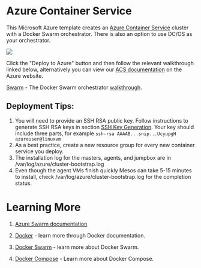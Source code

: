 # Azure Container Service

This Microsoft Azure template creates an [Azure Container Service](https://azure.microsoft.com/en-us/services/container-service/) cluster with a Docker Swarm orchestrator. There is also an option to use DC/OS as your orchestrator.

<a href="https://portal.azure.com/#create/Microsoft.Template/uri/https%3A%2F%2Fraw.githubusercontent.com%2FAzure%2Fazure-quickstart-templates%2Fmaster%2F101-acs-swarm%2Fazuredeploy.json" target="_blank"><img src="http://azuredeploy.net/deploybutton.png"/></a>

Click the "Deploy to Azure" button and then follow the relevant walkthrough linked below, alternatively you can view our [ACS documentation](https://azure.microsoft.com/en-us/documentation/services/container-service/) on the Azure website.

[Swarm](https://github.com/Azure/acs-engine/blob/master/docs/swarm.md#walkthrough) - The Docker Swarm orchestrator [walkthrough](https://github.com/Azure/acs-engine/blob/master/docs/swarm.md#walkthrough).

## Deployment Tips:
1. You will need to provide an SSH RSA public key.  Follow instructions to generate SSH RSA keys in section [SSH Key Generation](https://github.com/Azure/azure-quickstart-templates/blob/master/101-acs-mesos/docs/SSHKeyManagement.md#ssh-key-generation).  Your key should include three parts, for example ```ssh-rsa AAAAB...snip...UcyupgH azureuser@linuxvm```
2. As a best practice, create a new resource group for every new container service you deploy.
3. The installation log for the masters, agents, and jumpbox are in /var/log/azure/cluster-bootstrap.log
4. Even though the agent VMs finish quickly Mesos can take 5-15 minutes to install, check /var/log/azure/cluster-bootstrap.log for the completion status.

# Learning More

1. [Azure Swarm documentation](https://azure.microsoft.com/en-us/documentation/services/container-service/)

2. [Docker](https://docs.docker.com/) - learn more through Docker documentation.

3. [Docker Swarm](https://docs.docker.com/swarm/overview/) - learn more about Docker Swarm.

4. [Docker Compose](https://docs.docker.com/compose/overview/) - Learn more about Docker Compose.